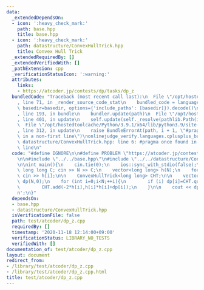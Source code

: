 ```yaml
---
data:
  _extendedDependsOn:
  - icon: ':heavy_check_mark:'
    path: base.hpp
    title: base.hpp
  - icon: ':heavy_check_mark:'
    path: datastructure/ConvexHullTrick.hpp
    title: Convex Hull Trick
  _extendedRequiredBy: []
  _extendedVerifiedWith: []
  _pathExtension: cpp
  _verificationStatusIcon: ':warning:'
  attributes:
    links:
    - https://atcoder.jp/contests/dp/tasks/dp_z
  bundledCode: "Traceback (most recent call last):\n  File \"/opt/hostedtoolcache/Python/3.9.1/x64/lib/python3.9/site-packages/onlinejudge_verify/documentation/build.py\"\
    , line 71, in _render_source_code_stat\n    bundled_code = language.bundle(stat.path,\
    \ basedir=basedir, options={'include_paths': [basedir]}).decode()\n  File \"/opt/hostedtoolcache/Python/3.9.1/x64/lib/python3.9/site-packages/onlinejudge_verify/languages/cplusplus.py\"\
    , line 193, in bundle\n    bundler.update(path)\n  File \"/opt/hostedtoolcache/Python/3.9.1/x64/lib/python3.9/site-packages/onlinejudge_verify/languages/cplusplus_bundle.py\"\
    , line 401, in update\n    self.update(self._resolve(pathlib.Path(included), included_from=path))\n\
    \  File \"/opt/hostedtoolcache/Python/3.9.1/x64/lib/python3.9/site-packages/onlinejudge_verify/languages/cplusplus_bundle.py\"\
    , line 312, in update\n    raise BundleErrorAt(path, i + 1, \"#pragma once found\
    \ in a non-first line\")\nonlinejudge_verify.languages.cplusplus_bundle.BundleErrorAt:\
    \ datastructure/ConvexHullTrick.hpp: line 6: #pragma once found in a non-first\
    \ line\n"
  code: "#define IGNORE\n\n#define PROBLEM \"https://atcoder.jp/contests/dp/tasks/dp_z\"\
    \n\n#include \"../../base.hpp\"\n#include \"../../datastructure/ConvexHullTrick.hpp\"\
    \n\nint main(){\n    cin.tie(0);\n    ios::sync_with_stdio(false);\n    int N;\
    \ long long C; cin >> N >> C;\n    vector<long long> h(N);\n    for (int i=0;i<N;++i)\
    \ cin >> h[i];\n\n    ConvexHullTrick<long long> CHT;\n\n    vector<long long>\
    \ dp(N,0);\n    for (int i=0;i<N;++i){\n        if (i) dp[i]=CHT.query_monotone_inc(h[i])+h[i]*h[i]+C;\n\
    \        CHT.add(-2*h[i],h[i]*h[i]+dp[i]);\n    }\n\n    cout << dp[N-1] << '\\\
    n';\n}"
  dependsOn:
  - base.hpp
  - datastructure/ConvexHullTrick.hpp
  isVerificationFile: false
  path: test/atcoder/dp_z.cpp
  requiredBy: []
  timestamp: '2020-11-18 12:14:00+09:00'
  verificationStatus: LIBRARY_NO_TESTS
  verifiedWith: []
documentation_of: test/atcoder/dp_z.cpp
layout: document
redirect_from:
- /library/test/atcoder/dp_z.cpp
- /library/test/atcoder/dp_z.cpp.html
title: test/atcoder/dp_z.cpp
---
```


